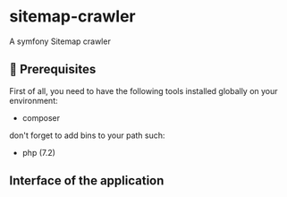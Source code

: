 # sitemap-crawler
A symfony Sitemap crawler

## 🔧 Prerequisites

First of all, you need to have the following tools installed globally on your environment:

  * composer

don't forget to add bins to your path such:

  * php (7.2)

## Interface of the application
